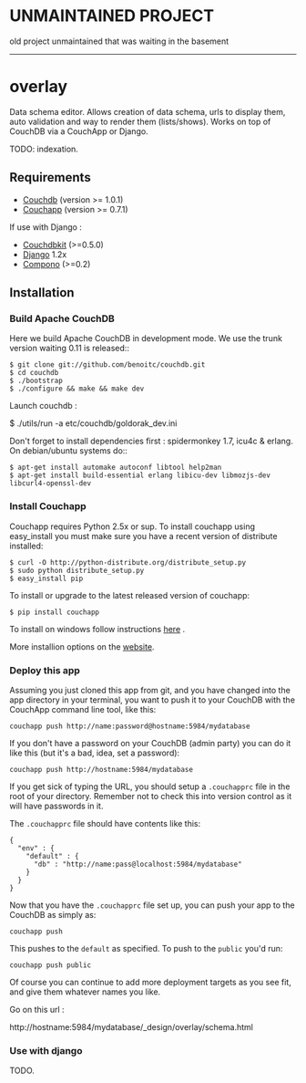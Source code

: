# UNMAINTAINED PROJECT


old project unmaintained that was waiting in the basement

------------------------------------------------------------------



# overlay

Data schema editor. Allows creation of data schema, urls to display
them, auto validation and way to render them (lists/shows). Works on top
of CouchDB via a CouchApp or Django.

TODO: indexation.

## Requirements 

 * [Couchdb](http://apache.couchdb.orh) (version >= 1.0.1)
 * [Couchapp](http://couchapp.org) (version >= 0.7.1)
 
If use with Django : 

 * [Couchdbkit](http://couchdbkit.org) (>=0.5.0)
 * [Django](http://www.djangoproject.org) 1.2x 
 * [Compono](https://github.com/benoitc/mt-compono/) (>=0.2)

## Installation
 
### Build Apache CouchDB

Here we build Apache CouchDB in development mode. We use the trunk version 
waiting 0.11 is released::

	$ git clone git://github.com/benoitc/couchdb.git
	$ cd couchdb
	$ ./bootstrap
	$ ./configure && make && make dev
	
Launch couchdb :

  $ ./utils/run -a etc/couchdb/goldorak_dev.ini
	
Don't forget to install dependencies first : spidermonkey 1.7, icu4c & erlang. On debian/ubuntu systems do::

	$ apt-get install automake autoconf libtool help2man
	$ apt-get install build-essential erlang libicu-dev libmozjs-dev libcurl4-openssl-dev

### Install Couchapp

Couchapp requires Python 2.5x or sup. To install couchapp using
easy_install you must make sure you have a recent version of distribute installed:

    $ curl -O http://python-distribute.org/distribute_setup.py
    $ sudo python distribute_setup.py
    $ easy_install pip

To install or upgrade to the latest released version of couchapp:

    $ pip install couchapp

To install on windows follow instructions
[here](http://www.couchapp.org/page/windows-python-installers) .

More installion options on the
[website](http://www.couchapp.org/page/installing).


### Deploy this app

Assuming you just cloned this app from git, and you have changed into the app directory in your terminal, you want to push it to your CouchDB with the CouchApp command line tool, like this:

    couchapp push http://name:password@hostname:5984/mydatabase

If you don't have a password on your CouchDB (admin party) you can do it like this (but it's a bad, idea, set a password):

    couchapp push http://hostname:5984/mydatabase

If you get sick of typing the URL, you should setup a `.couchapprc` file in the root of your directory. Remember not to check this into version control as it will have passwords in it.

The `.couchapprc` file should have contents like this:

    {
      "env" : {
        "default" : {
          "db" : "http://name:pass@localhost:5984/mydatabase"
        }
      }
    }

Now that you have the `.couchapprc` file set up, you can push your app to the CouchDB as simply as:

    couchapp push

This pushes to the `default` as specified. To push to the `public` you'd run:

    couchapp push public

Of course you can continue to add more deployment targets as you see fit, and give them whatever names you like.

Go on this url :

   http://hostname:5984/mydatabase/_design/overlay/schema.html


### Use with django

TODO.



